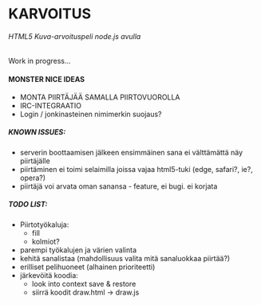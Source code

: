 # KARVOITUS
###### HTML5 Kuva-arvoituspeli node.js avulla

Work in progress...

#### **MONSTER** NICE IDEAS
* MONTA PIIRTÄJÄÄ SAMALLA PIIRTOVUOROLLA
* IRC-INTEGRAATIO
* Login / jonkinasteinen nimimerkin suojaus?

##### KNOWN ISSUES:
* serverin boottaamisen jälkeen ensimmäinen sana ei välttämättä näy piirtäjälle
* piirtäminen ei toimi selaimilla joissa vajaa html5-tuki (edge, safari?, ie?, opera?)
* piirtäjä voi arvata oman sanansa - feature, ei bugi. ei korjata

##### TODO LIST:
* Piirtotyökaluja:
  * fill
  * kolmiot?
* parempi työkalujen ja värien valinta
* kehitä sanalistaa (mahdollisuus valita mitä sanaluokkaa piirtää?)
* erilliset pelihuoneet (alhainen prioriteetti)
* järkevöitä koodia:
  * look into context save & restore
  * siirrä koodit draw.html -> draw.js